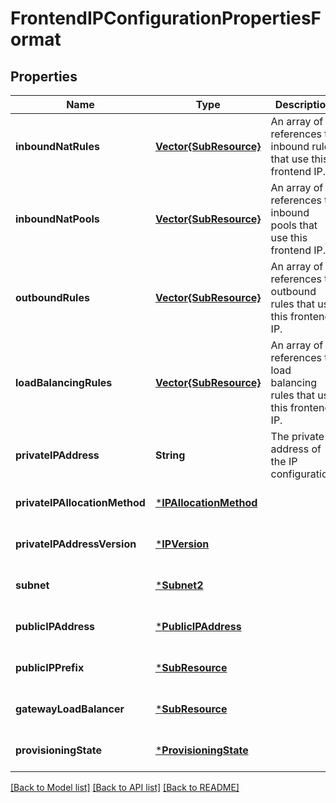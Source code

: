 # FrontendIPConfigurationPropertiesFormat


## Properties
Name | Type | Description | Notes
------------ | ------------- | ------------- | -------------
**inboundNatRules** | [**Vector{SubResource}**](SubResource.md) | An array of references to inbound rules that use this frontend IP. | [optional] [readonly] [default to nothing]
**inboundNatPools** | [**Vector{SubResource}**](SubResource.md) | An array of references to inbound pools that use this frontend IP. | [optional] [readonly] [default to nothing]
**outboundRules** | [**Vector{SubResource}**](SubResource.md) | An array of references to outbound rules that use this frontend IP. | [optional] [readonly] [default to nothing]
**loadBalancingRules** | [**Vector{SubResource}**](SubResource.md) | An array of references to load balancing rules that use this frontend IP. | [optional] [readonly] [default to nothing]
**privateIPAddress** | **String** | The private IP address of the IP configuration. | [optional] [default to nothing]
**privateIPAllocationMethod** | [***IPAllocationMethod**](IPAllocationMethod.md) |  | [optional] [default to nothing]
**privateIPAddressVersion** | [***IPVersion**](IPVersion.md) |  | [optional] [default to nothing]
**subnet** | [***Subnet2**](Subnet2.md) |  | [optional] [default to nothing]
**publicIPAddress** | [***PublicIPAddress**](PublicIPAddress.md) |  | [optional] [default to nothing]
**publicIPPrefix** | [***SubResource**](SubResource.md) |  | [optional] [default to nothing]
**gatewayLoadBalancer** | [***SubResource**](SubResource.md) |  | [optional] [default to nothing]
**provisioningState** | [***ProvisioningState**](ProvisioningState.md) |  | [optional] [default to nothing]


[[Back to Model list]](../README.md#models) [[Back to API list]](../README.md#api-endpoints) [[Back to README]](../README.md)


